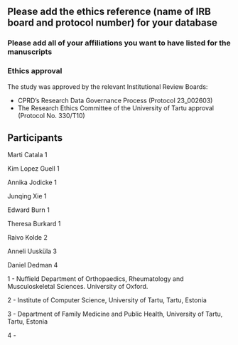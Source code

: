 ## Please add the ethics reference (name of IRB board and protocol number) for your database

### Please add all of your affiliations you want to have listed for the manuscripts

### Ethics approval
The study was approved by the relevant Institutional Review Boards: 
- CPRD’s Research Data Governance Process (Protocol 23_002603)
- The Research Ethics Committee of the University of Tartu approval (Protocol No. 330/T10)

## Participants

Marti Catala 1

Kim Lopez Guell 1

Annika Jodicke 1

Junqing Xie 1

Edward Burn 1

Theresa Burkard 1

Raivo Kolde 2

Anneli Uusküla 3

Daniel Dedman 4

1 - Nuffield Department of Orthopaedics, Rheumatology and Musculoskeletal Sciences. University of Oxford.

2 - Institute of Computer Science, University of Tartu, Tartu, Estonia

3 - Department of Family Medicine and Public Health, University of Tartu, Tartu, Estonia

4 - 




